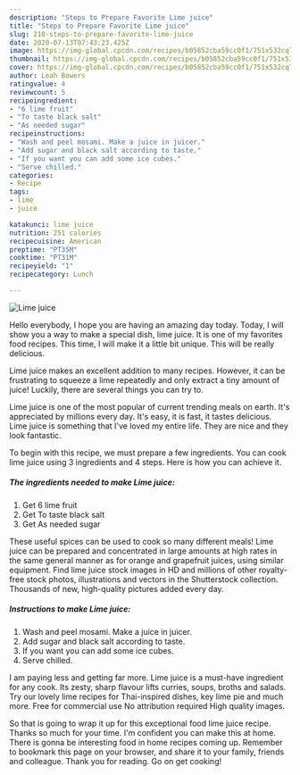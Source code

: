 ```yaml
---
description: "Steps to Prepare Favorite Lime juice"
title: "Steps to Prepare Favorite Lime juice"
slug: 210-steps-to-prepare-favorite-lime-juice
date: 2020-07-13T07:43:23.425Z
image: https://img-global.cpcdn.com/recipes/b05852cba59cc0f1/751x532cq70/lime-juice-recipe-main-photo.jpg
thumbnail: https://img-global.cpcdn.com/recipes/b05852cba59cc0f1/751x532cq70/lime-juice-recipe-main-photo.jpg
cover: https://img-global.cpcdn.com/recipes/b05852cba59cc0f1/751x532cq70/lime-juice-recipe-main-photo.jpg
author: Leah Bowers
ratingvalue: 4
reviewcount: 5
recipeingredient:
- "6 lime fruit"
- "To taste black salt"
- "As needed sugar"
recipeinstructions:
- "Wash and peel mosami. Make a juice in juicer."
- "Add sugar and black salt according to taste."
- "If you want you can add some ice cubes."
- "Serve chilled."
categories:
- Recipe
tags:
- lime
- juice

katakunci: lime juice 
nutrition: 251 calories
recipecuisine: American
preptime: "PT35M"
cooktime: "PT31M"
recipeyield: "1"
recipecategory: Lunch

---
```



![Lime juice](https://img-global.cpcdn.com/recipes/b05852cba59cc0f1/751x532cq70/lime-juice-recipe-main-photo.jpg)

Hello everybody, I hope you are having an amazing day today. Today, I will show you a way to make a special dish, lime juice. It is one of my favorites food recipes. This time, I will make it a little bit unique. This will be really delicious.

Lime juice makes an excellent addition to many recipes. However, it can be frustrating to squeeze a lime repeatedly and only extract a tiny amount of juice! Luckily, there are several things you can try to.

Lime juice is one of the most popular of current trending meals on earth. It's appreciated by millions every day. It's easy, it is fast, it tastes delicious. Lime juice is something that I've loved my entire life. They are nice and they look fantastic.


To begin with this recipe, we must prepare a few ingredients. You can cook lime juice using 3 ingredients and 4 steps. Here is how you can achieve it.

<!--inarticleads1-->

##### The ingredients needed to make Lime juice:

1. Get 6 lime fruit
1. Get To taste black salt
1. Get As needed sugar


These useful spices can be used to cook so many different meals! Lime juice can be prepared and concentrated in large amounts at high rates in the same general manner as for orange and grapefruit juices, using similar equipment. Find lime juice stock images in HD and millions of other royalty-free stock photos, illustrations and vectors in the Shutterstock collection. Thousands of new, high-quality pictures added every day. 

<!--inarticleads2-->

##### Instructions to make Lime juice:

1. Wash and peel mosami. Make a juice in juicer.
1. Add sugar and black salt according to taste.
1. If you want you can add some ice cubes.
1. Serve chilled.


I am paying less and getting far more. Lime juice is a must-have ingredient for any cook. Its zesty, sharp flavour lifts curries, soups, broths and salads. Try our lovely lime recipes for Thai-inspired dishes, key lime pie and much more. Free for commercial use No attribution required High quality images. 

So that is going to wrap it up for this exceptional food lime juice recipe. Thanks so much for your time. I'm confident you can make this at home. There is gonna be interesting food in home recipes coming up. Remember to bookmark this page on your browser, and share it to your family, friends and colleague. Thank you for reading. Go on get cooking!
